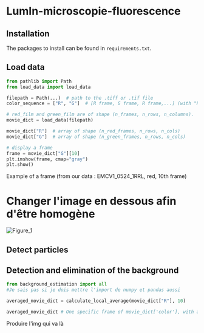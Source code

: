 # LumIn-microscopie-fluorescence 

## Installation

The packages to install can be found in `requirements.txt`.

## Load data

```python
from pathlib import Path
from load_data import load_data

filepath = Path(...)  # path to the .tiff or .tif file
color_sequence = ["R", "G"]  # [R frame, G frame, R frame,...] (with "R" for red and "G" for green)

# red_film and green_film are of shape (n_frames, n_rows, n_columns).
movie_dict = load_data(filepath)

movie_dict["R"]  # array of shape (n_red_frames, n_rows, n_cols)
movie_dict["G"]  # array of shape (n_green_frames, n_rows, n_cols)

# display a frame
frame = movie_dict["G"][10]
plt.imshow(frame, cmap="gray")
plt.show()
```
Example of a frame
(from our data : EMCV1_0524_1RRL, red, 10th frame)
# Changer l'image en dessous afin d'être homogène
![Figure_1](https://user-images.githubusercontent.com/113975558/192475178-1bc63813-b195-4fec-9e22-214abcd8baa6.png)


## Detect particles

## Detection and elimination of the background

```python
from background_estimation import all
#Je sais pas si je dois mettre l'import de numpy et pandas aussi

averaged_movie_dict = calculate_local_average(movie_dict["R"], 10)

averaged_movie_dict # One specific frame of movie_dict['color'], with averaged pixel value (here it is the 10th from the red movie)
```
Produire l'img qui va là
